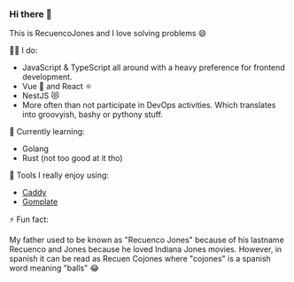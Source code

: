 ### Hi there 👋

This is RecuencoJones and I love solving problems :smile:

👨‍💻 I do:
- JavaScript & TypeScript all around with a heavy preference for frontend development.
- Vue 💚 and React ⚛️
- NestJS 😻
- More often than not participate in DevOps activities. Which translates into groovyish, bashy or pythony stuff.


🌱 Currently learning:
- Golang
- Rust (not too good at it tho)


:pray: Tools I really enjoy using:
- [Caddy](https://caddyserver.com/)
- [Gomplate](https://docs.gomplate.ca/)


⚡ Fun fact: 

My father used to be known as "Recuenco Jones" because of his lastname Recuenco and Jones because he loved Indiana Jones movies. However, in spanish it can be read as Recuen Cojones where "cojones" is a spanish word meaning "balls" :joy:
